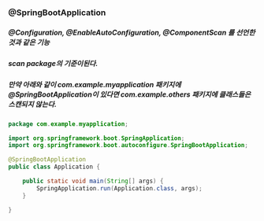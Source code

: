### @SpringBootApplication

##### @Configuration, @EnableAutoConfiguration, @ComponentScan 를 선언한것과 같은 기능
##### scan package의 기준이된다. 
##### 만약 아래와 같이 com.example.myapplication 패키지에 @SpringBootApplication이 있다면 com.example.others 패키지에 클래스들은 스캔되지 않는다.

```java
package com.example.myapplication;

import org.springframework.boot.SpringApplication;
import org.springframework.boot.autoconfigure.SpringBootApplication;

@SpringBootApplication
public class Application {

	public static void main(String[] args) {
		SpringApplication.run(Application.class, args);
	}

}
```

